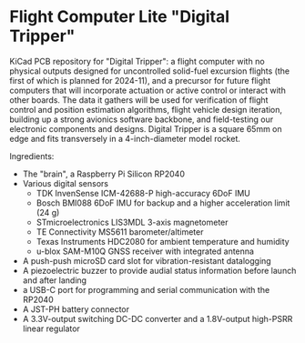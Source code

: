 # Flight Computer Lite "Digital Tripper"
KiCad PCB repository for "Digital Tripper": a flight computer with no physical outputs designed for uncontrolled solid-fuel excursion flights (the first of which is planned for 2024-11), and a precursor for future flight computers that will incorporate actuation or active control or interact with other boards. The data it gathers will be used for verification of flight control and position estimation algorithms, flight vehicle design iteration, building up a strong avionics software backbone, and field-testing our electronic components and designs. Digital Tripper is a square 65mm on edge and fits transversely in a 4-inch-diameter model rocket.

Ingredients:
* The "brain", a Raspberry Pi Silicon RP2040
* Various digital sensors
    * TDK InvenSense ICM-42688-P high-accuracy 6DoF IMU
    * Bosch BMI088 6DoF IMU for backup and a higher acceleration limit (24 g)
    * STmicroelectronics LIS3MDL 3-axis magnetometer
    * TE Connectivity MS5611 barometer/altimeter
    * Texas Instruments HDC2080 for ambient temperature and humidity
    * u-blox SAM-M10Q GNSS receiver with integrated antenna
* A push-push microSD card slot for vibration-resistant datalogging
* A piezoelectric buzzer to provide audial status information before launch and after landing
* a USB-C port for programming and serial communication with the RP2040
* A JST-PH battery connector
* A 3.3V-output switching DC-DC converter and a 1.8V-output high-PSRR linear regulator
